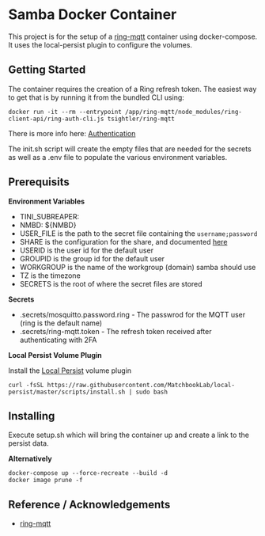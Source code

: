 # Samba Docker Container
This project is for the setup of a [ring-mqtt](https://github.com/tsightler/ring-mqtt) container using docker-compose. It uses the local-persist plugin to configure the volumes.

## Getting Started
The container requires the creation of a Ring refresh token. The easiest way to get that is by running it from the bundled CLI using:

```
docker run -it --rm --entrypoint /app/ring-mqtt/node_modules/ring-client-api/ring-auth-cli.js tsightler/ring-mqtt
```

There is more info here: [Authentication](https://github.com/tsightler/ring-mqtt#authentication)


The init.sh script will create the empty files that are needed for the secrets as well as a .env file to populate the various environment variables.

## Prerequisits
**Environment Variables**
- TINI_SUBREAPER:
- NMBD: ${NMBD}
- USER_FILE is the path to the secret file containing the ```username;password```
- SHARE is the configuration for the share, and documented [here](https://github.com/dperson/samba)
- USERID is the user id for the default user
- GROUPID is the group id for the default user
- WORKGROUP is the name of the workgroup (domain) samba should use
- TZ is the timezone
- SECRETS is the root of where the secret files are stored

**Secrets**
- .secrets/mosquitto.password.ring - The passwrod for the MQTT user (ring is the default name)
- .secrets/ring-mqtt.token - The refresh token received after authenticating with 2FA

**Local Persist Volume Plugin**

Install the [Local Persist](https://github.com/MatchbookLab/local-persist) volume plugin

```
curl -fsSL https://raw.githubusercontent.com/MatchbookLab/local-persist/master/scripts/install.sh | sudo bash
```

## Installing
Execute setup.sh which will bring the container up and create a link to the persist data.

**Alternatively**

```
docker-compose up --force-recreate --build -d
docker image prune -f
```

## Reference / Acknowledgements
- [ring-mqtt](https://github.com/tsightler/ring-mqtt)